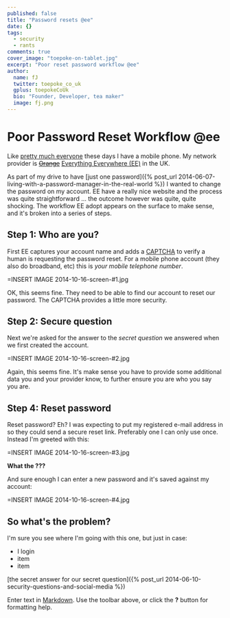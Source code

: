 ```yaml
---
published: false
title: "Password resets @ee"
date: {}
tags: 
  - security
  - rants
comments: true
cover_image: "toepoke-on-tablet.jpg"
excerpt: "Poor reset password workflow @ee"
author: 
  name: fJ
  twitter: toepoke_co_uk
  gplus: toepokeCoUk
  bio: "Founder, Developer, tea maker"
  image: fj.png
---
```


# Poor Password Reset Workflow @ee
Like [pretty much everyone](http://www.rferl.org/content/report-says-75-percent-of-worlds-population-have-mobile-phones/24648234.html) these days I have a mobile phone. My network provider is  ~~[Orange](http://www.orange.co.uk/)~~ [Everything Everywhere (EE)](http://ee.co.uk/) in the UK.

As part of my drive to have [just one password]({% post_url 2014-06-07-living-with-a-password-manager-in-the-real-world %}) I wanted to change the password on my account. EE have a really nice website and the process was quite straightforward ... the outcome however was quite, quite shocking.
The workflow EE adopt appears on the surface to make sense, and it's broken into a series of steps.  

## Step 1: Who are you?
First EE captures your account name and adds a [CAPTCHA](http://www.captcha.net/) to verify a human is requesting the password reset.  For a mobile phone account (they also do broadband, etc) this is _your mobile telephone number_.

=INSERT IMAGE 2014-10-16-screen-#1.jpg

OK, this seems fine.  They need to be able to find our account to reset our password.  The CAPTCHA provides a little more security.

## Step 2: Secure question
Next we're asked for the answer to the _secret question_ we answered when we first created the account.

=INSERT IMAGE 2014-10-16-screen-#2.jpg

Again, this seems fine. It's make sense you have to provide some additional data you and your provider know, to further ensure you are who you say you are.

## Step 4: Reset password
Reset password? Eh? I was expecting to put my registered e-mail address in so they could send a secure reset link. Preferably one I can only use once.  Instead I'm greeted with this:

=INSERT IMAGE 2014-10-16-screen-#3.jpg

__What the ???__ 

And sure enough I can enter a new password and it's saved against my account:

=INSERT IMAGE 2014-10-16-screen-#4.jpg

## So what's the problem?
I'm sure you see where I'm going with this one, but just in case:
- I login 
- item
- item













[the secret answer for our secret question]({% post_url 2014-06-10-security-questions-and-social-media %})








Enter text in [Markdown](http://daringfireball.net/projects/markdown/). Use the toolbar above, or click the **?** button for formatting help.